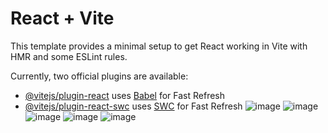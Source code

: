 # React + Vite

This template provides a minimal setup to get React working in Vite with HMR and some ESLint rules.

Currently, two official plugins are available:

- [@vitejs/plugin-react](https://github.com/vitejs/vite-plugin-react/blob/main/packages/plugin-react/README.md) uses [Babel](https://babeljs.io/) for Fast Refresh
- [@vitejs/plugin-react-swc](https://github.com/vitejs/vite-plugin-react-swc) uses [SWC](https://swc.rs/) for Fast Refresh
![image](https://github.com/user-attachments/assets/dcb38290-75f4-40e8-8912-ec346f38b200)
![image](https://github.com/user-attachments/assets/72f45445-4069-43be-9bc4-2d83779f4d80)
![image](https://github.com/user-attachments/assets/6ecf4b7e-3c20-4fa0-817c-c98af2830825)
![image](https://github.com/user-attachments/assets/8385059d-ba33-4761-96b3-7e7bc3059f2c)
![image](https://github.com/user-attachments/assets/69275a8c-ecb4-468c-b47d-2b1b3a202f84)

